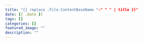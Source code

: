 ```yaml
---
title: "{{ replace .File.ContentBaseName "-" " " | title }}"
date: {{ .Date }}
tags: []
categories: []
featured_image: ""
description: ""
---
```

